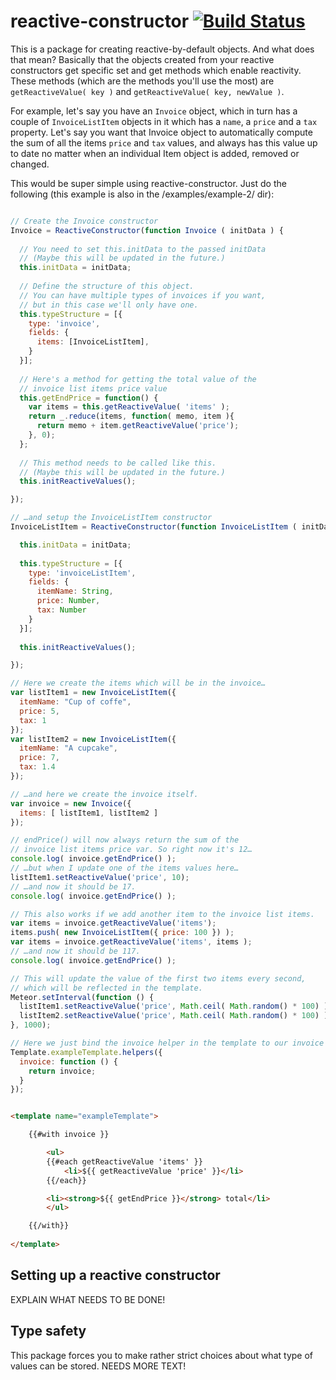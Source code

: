 # reactive-constructor [![Build Status](https://travis-ci.org/krstffr/reactive-constructor.svg)](https://travis-ci.org/krstffr/reactive-constructor)

This is a package for creating reactive-by-default objects. And what does that mean? Basically that the objects created from your reactive constructors get specific set and get methods which enable reactivity. These methods (which are the methods you'll use the most) are ```getReactiveValue( key )``` and ```getReactiveValue( key, newValue )```.

For example, let's say you have an ```Invoice``` object, which in turn has a couple of ```InvoiceListItem``` objects in it which has a ```name```, a ```price``` and a ```tax``` property. Let's say you want that Invoice object to automatically compute the sum of all the items ```price``` and ```tax``` values, and always has this value up to date no matter when an individual Item object is added, removed or changed. 

This would be super simple using reactive-constructor. Just do the following (this example is also in the /examples/example-2/ dir):

```javascript

// Create the Invoice constructor
Invoice = ReactiveConstructor(function Invoice ( initData ) {
  
  // You need to set this.initData to the passed initData
  // (Maybe this will be updated in the future.)
  this.initData = initData;
  
  // Define the structure of this object.
  // You can have multiple types of invoices if you want,
  // but in this case we'll only have one.
  this.typeStructure = [{
    type: 'invoice',
    fields: {
      items: [InvoiceListItem],
    }
  }];
  
  // Here's a method for getting the total value of the
  // invoice list items price value
  this.getEndPrice = function() {
    var items = this.getReactiveValue( 'items' );
    return _.reduce(items, function( memo, item ){
      return memo + item.getReactiveValue('price');
    }, 0);
  };
  
  // This method needs to be called like this.
  // (Maybe this will be updated in the future.)
  this.initReactiveValues();

});

// …and setup the InvoiceListItem constructor
InvoiceListItem = ReactiveConstructor(function InvoiceListItem ( initData ) {

  this.initData = initData;
  
  this.typeStructure = [{
    type: 'invoiceListItem',
    fields: {
      itemName: String,
      price: Number,
      tax: Number
    }
  }];
  
  this.initReactiveValues();

});

// Here we create the items which will be in the invoice…
var listItem1 = new InvoiceListItem({
  itemName: "Cup of coffe",
  price: 5,
  tax: 1
});
var listItem2 = new InvoiceListItem({
  itemName: "A cupcake",
  price: 7,
  tax: 1.4
});

// …and here we create the invoice itself.
var invoice = new Invoice({
  items: [ listItem1, listItem2 ]
});

// endPrice() will now always return the sum of the 
// invoice list items price var. So right now it's 12…
console.log( invoice.getEndPrice() );
// …but when I update one of the items values here…
listItem1.setReactiveValue('price', 10);
// …and now it should be 17.
console.log( invoice.getEndPrice() );

// This also works if we add another item to the invoice list items.
var items = invoice.getReactiveValue('items');
items.push( new InvoiceListItem({ price: 100 }) );
var items = invoice.getReactiveValue('items', items );
// …and now it should be 117.
console.log( invoice.getEndPrice() );

// This will update the value of the first two items every second,
// which will be reflected in the template.
Meteor.setInterval(function () {
  listItem1.setReactiveValue('price', Math.ceil( Math.random() * 100) );
  listItem2.setReactiveValue('price', Math.ceil( Math.random() * 100) );
}, 1000);

// Here we just bind the invoice helper in the template to our invoice
Template.exampleTemplate.helpers({
  invoice: function () {
    return invoice;
  }
});

```

```HTML

<template name="exampleTemplate">

	{{#with invoice }}

		<ul>
		{{#each getReactiveValue 'items' }}
			<li>${{ getReactiveValue 'price' }}</li>
		{{/each}}

		<li><strong>${{ getEndPrice }}</strong> total</li>
		</ul>

	{{/with}}
	
</template>

```

## Setting up a reactive constructor

EXPLAIN WHAT NEEDS TO BE DONE!

## Type safety

This package forces you to make rather strict choices about what type of values can be stored.
NEEDS MORE TEXT!
